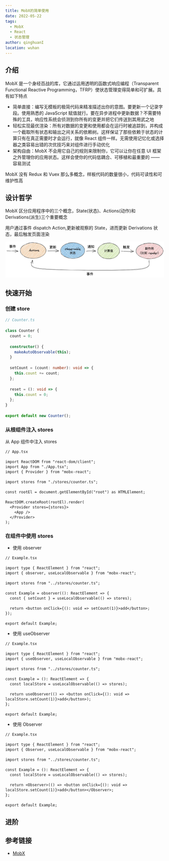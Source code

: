 ```yaml
---
title: MobX的简单使用
date: 2022-05-22
tags:
  - MobX
  - React
  - 状态管理
author: qinghuanI
location: wuhan
---
```


## 介绍

MobX 是一个身经百战的库，它通过运用透明的函数式响应编程（Transparent Functional Reactive Programming，TFRP）使状态管理变得简单和可扩展。具有如下特点

- 简单直接：编写无模板的极简代码来精准描述出你的意图。要更新一个记录字段。使用熟悉的 JavaScript 赋值就行。要在异步进程中更新数据？不需要特殊的工具，响应性系统会侦测到你所有的变更并把它们传送到其用武之地
- 轻松实现最优渲染：所有对数据的变更和使用都会在运行时被追踪到，并构成一个截取所有状态和输出之间关系的依赖树。这样保证了那些依赖于状态的计算只有在真正需要时才会运行，就像 React 组件一样。无需使用记忆化或选择器之类容易出错的次优技巧来对组件进行手动优化
- 架构自由：MobX 不会用它自己的规则来限制你，它可以让你在任意 UI 框架之外管理你的应用状态。这样会使你的代码低耦合、可移植和最重要的 —— 容易测试

MobX 没有 Redux 和 Vuex 那么多概念，样板代码的数量很小，代码可读性和可维护性高

## 设计哲学

MobX 区分应用程序中的三个概念，State(状态)、Actions(动作)和 Derivations(派生)三个重要概念

用户通过事件 dispatch Action,更新被观察的 State，进而更新 Derivations 状态，最后触发页面渲染

![MobX](./images/react/MobX.jpeg)

## 快速开始

### 创建 store

```ts
// Counter.ts

class Counter {
  count = 0;

  constructor() {
    makeAutoObservable(this);
  }

  setCount = (count: number): void => {
    this.count += count;
  };

  reset = (): void => {
    this.count = 0;
  };
}

export default new Counter();
```

### 从根组件注入 stores

从 App 组件中注入 stores

```tsx
// App.tsx

import ReactDOM from "react-dom/client";
import App from "./App.tsx";
import { Provider } from "mobx-react";

import stores from "./stores/counter.ts";

const rootEl = document.getElementById("root") as HTMLElement;

ReactDOM.createRoot(rootEl).render(
  <Provider stores={stores}>
    <App />
  </Provider>
);
```

### 在组件中使用 stores

- 使用 observer

```tsx
// Example.tsx

import type { ReactElement } from "react";
import { observer, useLocalObservable } from "mobx-react";

import stores from "../stores/counter.ts";

const Example = observer((): ReactElement => {
  const { setCount } = useLocalObservable(() => stores);

  return <button onClick={(): void => setCount(1)}>add</button>;
});

export default Example;
```

- 使用 useObserver

```tsx
// Example.tsx

import type { ReactElement } from "react";
import { useObserver, useLocalObservable } from "mobx-react";

import stores from "../stores/counter.ts";

const Example = (): ReactElement => {
  const localStore = useLocalObservable(() => stores);

  return useObserver(() => <button onClick={(): void => localStore.setCount(1)}>add</button>);
};

export default Example;
```

- 使用 Observer

```tsx
// Example.tsx

import type { ReactElement } from "react";
import { Observer, useLocalObservable } from "mobx-react";

import stores from "../stores/counter.ts";

const Example = (): ReactElement => {
  const localStore = useLocalObservable(() => stores);

  return <Observer>(() => <button onClick={(): void => localStore.setCount(1)}>add</button></Observer>;
};

export default Example;
```

## 进阶

## 参考链接

- [MobX](https://zh.mobx.js.org/README.html)
